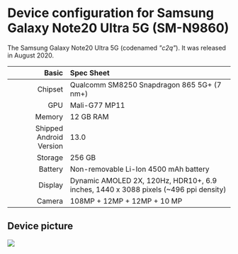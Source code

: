 Device configuration for Samsung Galaxy Note20 Ultra 5G (SM-N9860)
==========================================

The Samsung Galaxy Note20 Ultra 5G (codenamed _"c2q"_).
It was released in August 2020.

| Basic                   | Spec Sheet                                                                                                                     |
| -----------------------:|:------------------------------------------------------------------------------------------------------------------------------ |
| Chipset                 | Qualcomm SM8250 Snapdragon 865 5G+ (7 nm+)                                                                                     |
| GPU                     | Mali-G77 MP11                                                                                                                  |
| Memory                  | 12 GB RAM                                                                                                                      |
| Shipped Android Version | 13.0                                                                                                                           |
| Storage                 | 256 GB                                                                                                                         |
| Battery                 | Non-removable Li-Ion 4500 mAh battery                                                                                          |
| Display                 | Dynamic AMOLED 2X, 120Hz, HDR10+, 6.9 inches, 1440 x 3088 pixels (~496 ppi density)                                            |
| Camera                  | 108MP + 12MP + 12MP + 10 MP                                                                                                    | 

## Device picture
<img src="https://fdn2.gsmarena.com/vv/pics/samsung/samsung-galaxy-note20-ultra-1.jpg"/>
